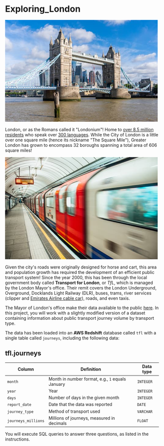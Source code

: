 # Exploring_London
![tower bridge](london.jpg)

London, or as the Romans called it "Londonium"! Home to [over 8.5 million residents](https://www.ons.gov.uk/peoplepopulationandcommunity/populationandmigration/populationestimates/bulletins/populationandhouseholdestimatesenglandandwales/census2021unroundeddata#population-and-household-estimates-england-and-wales-data) who speak over [300 languages](https://web.archive.org/web/20080924084621/http://www.cilt.org.uk/faqs/langspoken.htm). While the City of London is a little over one square mile (hence its nickname "The Square Mile"), Greater London has grown to encompass 32 boroughs spanning a total area of 606 square miles! 

![underground train leaving a platform](tube.jpg)

Given the city's roads were originally designed for horse and cart, this area and population growth has required the development of an efficient public transport system! Since the year 2000, this has been through the local government body called **Transport for London**, or *TfL*, which is managed by the London Mayor's office. Their remit covers the London Underground, Overground, Docklands Light Railway (DLR), buses, trams, river services (clipper and [Emirates Airline cable car](https://en.wikipedia.org/wiki/London_cable_car)), roads, and even taxis.

The Mayor of London's office make their data available to the public [here](https://data.london.gov.uk/dataset). In this project, you will work with a slightly modified version of a dataset containing information about public transport journey volume by transport type. 

The data has been loaded into an **AWS Redshift** database called `tfl` with a single table called `journeys`, including the following data:

## tfl.journeys

| Column | Definition | Data type |
|--------|------------|-----------|
| `month`| Month in number format, e.g., `1` equals January | `INTEGER` |
| `year` | Year | `INTEGER` |
| `days` | Number of days in the given month | `INTEGER` |
| `report_date` | Date that the data was reported | `DATE` |
| `journey_type` | Method of transport used | `VARCHAR` |
| `journeys_millions` | Millions of journeys, measured in decimals | `FLOAT` |

You will execute SQL queries to answer three questions, as listed in the instructions.
